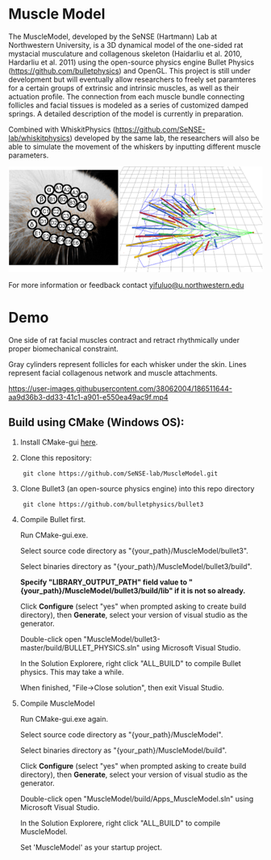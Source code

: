 # Muscle Model

The MuscleModel, developed by the SeNSE (Hartmann) Lab at Northwestern University, is a 3D dynamical model of the one-sided rat mystacial musculature and collagenous skeleton (Haidarliu et al. 2010, Hardarliu et al. 2011) using the open-source physics engine Bullet Physics (https://github.com/bulletphysics) and OpenGL. This project is still under development but will eventually allow researchers to freely set paramteres for a certain groups of extrinsic and intrinsic muscles, as well as their actuation profile. The connection from each muscle bundle connecting follicles and facial tissues is modeled as a series of customized damped springs. A detailed description of the model is currently in preparation. 

Combined with WhiskitPhysics (https://github.com/SeNSE-lab/whiskitphysics) developed by the same lab, the researchers will also be able to simulate the movement of the whiskers by inputting different muscle parameters.

<img src="docs/rat_face_and_muscle_model.PNG">

For more information or feedback contact yifuluo@u.northwestern.edu

# Demo

One side of rat facial muscles contract and retract rhythmically under proper biomechanical constraint.

Gray cylinders represent follicles for each whisker under the skin. Lines represent facial collagenous network and muscle attachments.

https://user-images.githubusercontent.com/38062004/186511644-aa9d36b3-dd33-41c1-a901-e550ea49ac9f.mp4


## Build using CMake (Windows OS):
1. Install CMake-gui [here](https://cmake.org/download/).

2. Clone this repository:

```
	git clone https://github.com/SeNSE-lab/MuscleModel.git
```

3. Clone Bullet3 (an open-source physics engine) into this repo directory

```
	git clone https://github.com/bulletphysics/bullet3
```

4. Compile Bullet first.

   Run CMake-gui.exe. 

   Select source code directory as "{your_path}/MuscleModel/bullet3".

   Select binaries directory as "{your_path}/MuscleModel/bullet3/build".
   
   **Specify "LIBRARY_OUTPUT_PATH" field value to "{your_path}/MuscleModel/bullet3/build/lib" if it is not so already.**

   Click **Configure** (select "yes" when prompted asking to create build directory), then **Generate**, select your version of visual studio as the generator.

   Double-click open "MuscleModel/bullet3-master/build/BULLET_PHYSICS.sln" using Microsoft Visual Studio.

   In the Solution Explorere, right click "ALL_BUILD" to compile Bullet physics. This may take a while.

   When finished, "File->Close solution", then exit Visual Studio.

5. Compile MuscleModel

   Run CMake-gui.exe again.

   Select source code directory as "{your_path}/MuscleModel".

   Select binaries directory as "{your_path}/MuscleModel/build".

   Click **Configure** (select "yes" when prompted asking to create build directory), then **Generate**, select your version of visual studio as the generator.

   Double-click open "MuscleModel/build/Apps_MuscleModel.sln" using Microsoft Visual Studio.

   In the Solution Explorere, right click "ALL_BUILD" to compile MuscleModel.
   
   Set 'MuscleModel' as your startup project.

   
